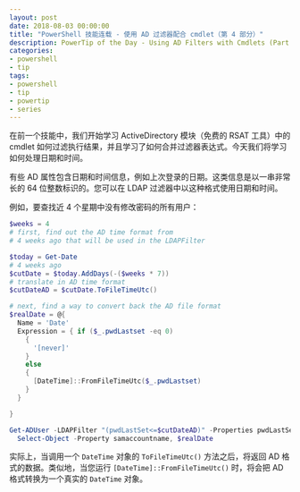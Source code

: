 ```yaml
---
layout: post
date: 2018-08-03 00:00:00
title: "PowerShell 技能连载 - 使用 AD 过滤器配合 cmdlet（第 4 部分）"
description: PowerTip of the Day - Using AD Filters with Cmdlets (Part 4)
categories:
- powershell
- tip
tags:
- powershell
- tip
- powertip
- series
---
```

在前一个技能中，我们开始学习 ActiveDirectory 模块（免费的 RSAT 工具）中的 cmdlet 如何过滤执行结果，并且学习了如何合并过滤器表达式。今天我们将学习如何处理日期和时间。

有些 AD 属性包含日期和时间信息，例如上次登录的日期。这类信息是以一串非常长的 64 位整数标识的。您可以在 LDAP 过滤器中以这种格式使用日期和时间。

例如，要查找近 4 个星期中没有修改密码的所有用户：

```powershell
$weeks = 4
# first, find out the AD time format from
# 4 weeks ago that will be used in the LDAPFilter

$today = Get-Date
# 4 weeks ago
$cutDate = $today.AddDays(-($weeks * 7))
# translate in AD time format
$cutDateAD = $cutDate.ToFileTimeUtc()

# next, find a way to convert back the AD file format
$realDate = @{
  Name = 'Date'
  Expression = { if ($_.pwdLastset -eq 0)
    {
      '[never]'
    }
    else
    {
      [DateTime]::FromFileTimeUtc($_.pwdLastset)
    }
  }

}

Get-ADUser -LDAPFilter "(pwdLastSet<=$cutDateAD)" -Properties pwdLastSet |
  Select-Object -Property samaccountname, $realDate
```

实际上，当调用一个 `DateTime` 对象的 `ToFileTimeUtc()` 方法之后，将返回 AD 格式的数据。类似地，当您运行 `[DateTime]::FromFileTimeUtc()` 时，将会把 AD 格式转换为一个真实的 `DateTime` 对象。

<!--本文国际来源：[Using AD Filters with Cmdlets (Part 4)](http://community.idera.com/powershell/powertips/b/tips/posts/using-ad-filters-with-cmdlets-part-4)-->
